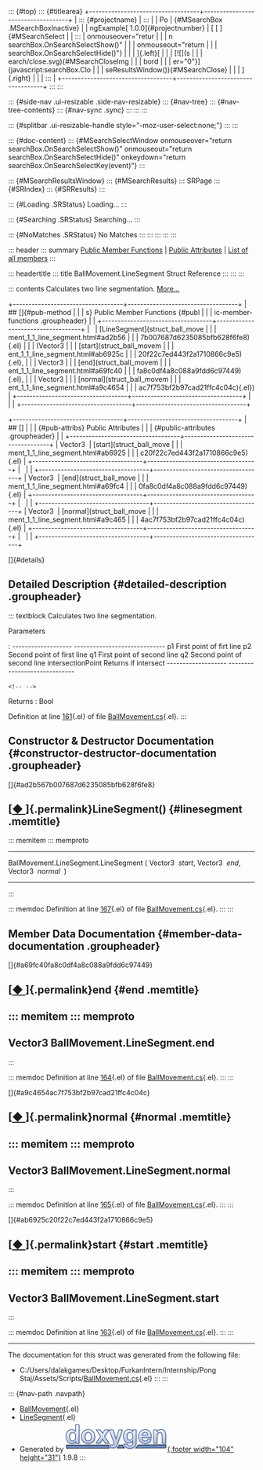 ::: {#top}
::: {#titlearea}
+-----------------------------------+-----------------------------------+
| ::: {#projectname}                | :::                               |
| Po                                | {#MSearchBox .MSearchBoxInactive} |
| ngExample[ 1.0.0]{#projectnumber} | [ [ ]{#MSearchSelect              |
| :::                               | onmouseover="retur                |
|                                   | n searchBox.OnSearchSelectShow()" |
|                                   | onmouseout="return                |
|                                   |  searchBox.OnSearchSelectHide()"} |
|                                   | ]{.left}[                         |
|                                   | [![](s                            |
|                                   | earch/close.svg){#MSearchCloseImg |
|                                   | bord                              |
|                                   | er="0"}](javascript:searchBox.Clo |
|                                   | seResultsWindow()){#MSearchClose} |
|                                   | ]{.right}                         |
|                                   | :::                               |
+-----------------------------------+-----------------------------------+
:::
:::

::: {#side-nav .ui-resizable .side-nav-resizable}
::: {#nav-tree}
::: {#nav-tree-contents}
::: {#nav-sync .sync}
:::
:::
:::

::: {#splitbar .ui-resizable-handle style="-moz-user-select:none;"}
:::
:::

::: {#doc-content}
::: {#MSearchSelectWindow onmouseover="return searchBox.OnSearchSelectShow()" onmouseout="return searchBox.OnSearchSelectHide()" onkeydown="return searchBox.OnSearchSelectKey(event)"}
:::

::: {#MSearchResultsWindow}
::: {#MSearchResults}
::: SRPage
::: {#SRIndex}
::: {#SRResults}
:::

::: {#Loading .SRStatus}
Loading\...
:::

::: {#Searching .SRStatus}
Searching\...
:::

::: {#NoMatches .SRStatus}
No Matches
:::
:::
:::
:::
:::

::: header
::: summary
[Public Member Functions](#pub-methods) \| [Public
Attributes](#pub-attribs) \| [List of all
members](struct_ball_movement_1_1_line_segment-members.html)
:::

::: headertitle
::: title
BallMovement.LineSegment Struct Reference
:::
:::
:::

::: contents
Calculates two line segmentation.
[More\...](struct_ball_movement_1_1_line_segment.html#details)

+-----------------------------------+-----------------------------------+
| ## []{#pub-method                 |                                   |
| s} Public Member Functions {#publ |                                   |
| ic-member-functions .groupheader} |                                   |
+-----------------------------------+-----------------------------------+
|                                   | [LineSegment](struct_ball_move    |
|                                   | ment_1_1_line_segment.html#ad2b56 |
|                                   | 7b007687d6235085bfb628f6fe8){.el} |
|                                   | (Vector3                          |
|                                   | [start](struct_ball_movem         |
|                                   | ent_1_1_line_segment.html#ab6925c |
|                                   | 20f22c7ed443f2a1710866c9e5){.el}, |
|                                   | Vector3                           |
|                                   | [end](struct_ball_movem           |
|                                   | ent_1_1_line_segment.html#a69fc40 |
|                                   | fa8c0df4a8c088a9fdd6c97449){.el}, |
|                                   | Vector3                           |
|                                   | [normal](struct_ball_movem        |
|                                   | ent_1_1_line_segment.html#a9c4654 |
|                                   | ac7f753bf2b97cad21ffc4c04c){.el}) |
+-----------------------------------+-----------------------------------+
|                                   |                                   |
+-----------------------------------+-----------------------------------+

+-----------------------------------+-----------------------------------+
| ## []                             |                                   |
| {#pub-attribs} Public Attributes  |                                   |
| {#public-attributes .groupheader} |                                   |
+-----------------------------------+-----------------------------------+
| Vector3                           | [start](struct_ball_move          |
|                                   | ment_1_1_line_segment.html#ab6925 |
|                                   | c20f22c7ed443f2a1710866c9e5){.el} |
+-----------------------------------+-----------------------------------+
|                                   |                                   |
+-----------------------------------+-----------------------------------+
| Vector3                           | [end](struct_ball_move            |
|                                   | ment_1_1_line_segment.html#a69fc4 |
|                                   | 0fa8c0df4a8c088a9fdd6c97449){.el} |
+-----------------------------------+-----------------------------------+
|                                   |                                   |
+-----------------------------------+-----------------------------------+
| Vector3                           | [normal](struct_ball_move         |
|                                   | ment_1_1_line_segment.html#a9c465 |
|                                   | 4ac7f753bf2b97cad21ffc4c04c){.el} |
+-----------------------------------+-----------------------------------+
|                                   |                                   |
+-----------------------------------+-----------------------------------+

[]{#details}

## Detailed Description {#detailed-description .groupheader}

::: textblock
Calculates two line segmentation.

Parameters

:   ------------------- -----------------------------
      p1                  First point of firt line
      p2                  Second point of first line
      q1                  First point of second line
      q2                  Second point of second line
      intersectionPoint   Returns if intersect
      ------------------- -----------------------------

```{=html}
<!-- -->
```

Returns
:   Bool

Definition at line [161](_ball_movement_8cs_source.html#l00161){.el} of
file [BallMovement.cs](_ball_movement_8cs_source.html){.el}.
:::

## Constructor & Destructor Documentation {#constructor-destructor-documentation .groupheader}

[]{#ad2b567b007687d6235085bfb628f6fe8}

## [[◆ ](#ad2b567b007687d6235085bfb628f6fe8)]{.permalink}LineSegment() {#linesegment .memtitle}

::: memitem
::: memproto
  -------------------------------------- --- ---------- -----------
  BallMovement.LineSegment.LineSegment   (   Vector3    *start*,
                                             Vector3    *end*,
                                             Vector3    *normal* 
                                         )              
  -------------------------------------- --- ---------- -----------
:::

::: memdoc
Definition at line [167](_ball_movement_8cs_source.html#l00167){.el} of
file [BallMovement.cs](_ball_movement_8cs_source.html){.el}.
:::
:::

## Member Data Documentation {#member-data-documentation .groupheader}

[]{#a69fc40fa8c0df4a8c088a9fdd6c97449}

## [[◆ ](#a69fc40fa8c0df4a8c088a9fdd6c97449)]{.permalink}end {#end .memtitle}

::: memitem
::: memproto
  --------------------------------------
  Vector3 BallMovement.LineSegment.end
  --------------------------------------
:::

::: memdoc
Definition at line [164](_ball_movement_8cs_source.html#l00164){.el} of
file [BallMovement.cs](_ball_movement_8cs_source.html){.el}.
:::
:::

[]{#a9c4654ac7f753bf2b97cad21ffc4c04c}

## [[◆ ](#a9c4654ac7f753bf2b97cad21ffc4c04c)]{.permalink}normal {#normal .memtitle}

::: memitem
::: memproto
  -----------------------------------------
  Vector3 BallMovement.LineSegment.normal
  -----------------------------------------
:::

::: memdoc
Definition at line [165](_ball_movement_8cs_source.html#l00165){.el} of
file [BallMovement.cs](_ball_movement_8cs_source.html){.el}.
:::
:::

[]{#ab6925c20f22c7ed443f2a1710866c9e5}

## [[◆ ](#ab6925c20f22c7ed443f2a1710866c9e5)]{.permalink}start {#start .memtitle}

::: memitem
::: memproto
  ----------------------------------------
  Vector3 BallMovement.LineSegment.start
  ----------------------------------------
:::

::: memdoc
Definition at line [163](_ball_movement_8cs_source.html#l00163){.el} of
file [BallMovement.cs](_ball_movement_8cs_source.html){.el}.
:::
:::

------------------------------------------------------------------------

The documentation for this struct was generated from the following file:

-   C:/Users/dalakgames/Desktop/FurkanIntern/Internship/Pong
    Staj/Assets/Scripts/[BallMovement.cs](_ball_movement_8cs_source.html){.el}
:::
:::

::: {#nav-path .navpath}
-   [BallMovement](class_ball_movement.html){.el}
-   [LineSegment](struct_ball_movement_1_1_line_segment.html){.el}
-   Generated by [![doxygen](doxygen.svg){.footer width="104"
    height="31"}](https://www.doxygen.org/index.html) 1.9.8
:::
